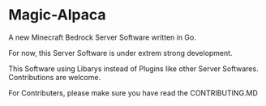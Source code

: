 # Magic-Alpaca
A new Minecraft Bedrock Server Software written in Go.

For now, this Server Software is under extrem strong development.


This Software using Libarys instead of Plugins like other Server Softwares.
Contributions are welcome.

For Contributers, please make sure you have read the CONTRIBUTING.MD
